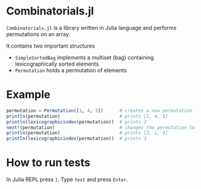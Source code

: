 # Combinatorials.jl

`Combinatorials.jl` is a library written in Julia language and performs permutations on an array.

It contains two important structures
 - `SimpleSortedBag` implements a multiset (bag) containing lexicographically sorted elements
 - `Permutation` holds a permutation of elements

# Example
```julia
permutation = Permutation([1, 4, 3])      # creates a new permutation
println(permutation)                      # prints [1, 4, 3]
println(lexicographicindex(permutation))  # prints 2
next!(permutation)                        # changes the permutation to the next one (lexikographic order)
println(permutation)                      # prints [3, 1, 4]
println(lexicographicindex(permutation))  # prints 3
```

# How to run tests
In Julia REPL press `]`.
Type `test` and press `Enter`.
